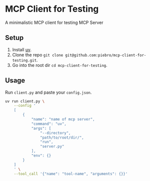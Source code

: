 # MCP Client for Testing

A minimalistic MCP client for testing MCP Server

## Setup

1. Install [uv](https://docs.astral.sh/uv/).
2. Clone the repo `git clone git@github.com:piebro/mcp-client-for-testing.git`.
3. Go into the root dir `cd mcp-client-for-testing`.

## Usage

Run `client.py` and paste your `config.json`.

```bash
uv run client.py \
    --config '
    [
        {
            "name": "name of mcp server",
            "command": "uv",
            "args": [
                "--directory", 
                "path/to/root/dir/", 
                "run", 
                "server.py"
            ],
            "env": {}
        }
    ]
    ' \
    --tool_call '{"name": "tool-name", "arguments": {}}'
```